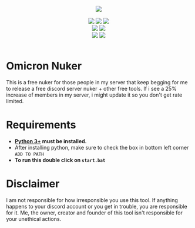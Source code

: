 <p align= "center">
   <kbd>
   <img  src="https://images-ext-1.discordapp.net/external/dro8eGYWq_HJHi2FRejpfaR-4SkYTB7Srs9G0bUWPV0/https/repository-images.githubusercontent.com/918730337/35c5af38-81b2-4e05-81d7-f640acc3bb0e">
   </kbd><br><br>
   <img src="https://img.shields.io/github/languages/top/OmicronFlare/Omicron-Nuker">
   <img src="https://img.shields.io/github/stars/top/OmicronFlare/Omicron-Nuker">
   <img src="https://img.shields.io/github/forks/top/OmicronFlare/Omicron-Nuker">
   <br>
   <img src="https://img.shields.io/github/last-commit/OmicronFlare/Omicron-Nuker">
   <img src="https://img.shields.io/github/license/OmicronFlare/Omicron-Nuker">
   <br>
   <img src="https://img.shields.io/github/issues/OmicronFlare/Omicron-Nuker">
   <img src="https://img.shields.io/github/issues-closed/OmicronFlare/Omicron-Nuker">
   <br>
   <br>
</p>

# Omicron Nuker
This is a free nuker for those people in my server that keep begging for me to release a free discord server nuker + other free tools.
If i see a 25% increase of members in my server, i might update it so you don't get rate limited.

# Requirements
- **[Python 3+](https://www.python.org/downloads/) must be installed.**
- After installing python, make sure to check the box in bottom left corner `ADD TO PATH`
- **To run this double click on `start.bat`**

# Disclaimer
I am not responsible for how irresponsible you use this tool. If anything happens to your discord account or you get in trouble, you are responsible for it. Me, the owner, creator and founder of this tool isn't responsible for your unethical actions.
